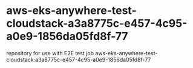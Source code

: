 # aws-eks-anywhere-test-cloudstack-a3a8775c-e457-4c95-a0e9-1856da05fd8f-77
repository for use with E2E test job aws-eks-anywhere-test-cloudstack:a3a8775c-e457-4c95-a0e9-1856da05fd8f-77
